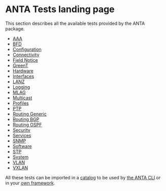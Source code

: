 <!--
  ~ Copyright (c) 2023-2024 Arista Networks, Inc.
  ~ Use of this source code is governed by the Apache License 2.0
  ~ that can be found in the LICENSE file.
  -->

# ANTA Tests landing page

This section describes all the available tests provided by the ANTA package.


- [AAA](tests.aaa.md)
- [BFD](tests.bfd.md)
- [Configuration](tests.configuration.md)
- [Connectivity](tests.connectivity.md)
- [Field Notice](tests.field_notices.md)
- [GreenT](tests.greent.md)
- [Hardware](tests.hardware.md)
- [Interfaces](tests.interfaces.md)
- [LANZ](tests.lanz.md)
- [Logging](tests.logging.md)
- [MLAG](tests.mlag.md)
- [Multicast](tests.multicast.md)
- [Profiles](tests.profiles.md)
- [PTP](tests.ptp.md)
- [Routing Generic](tests.routing.generic.md)
- [Routing BGP](tests.routing.bgp.md)
- [Routing OSPF](tests.routing.ospf.md)
- [Security](tests.security.md)
- [Services](tests.services.md)
- [SNMP](tests.snmp.md)
- [Software](tests.software.md)
- [STP](tests.stp.md)
- [System](tests.system.md)
- [VLAN](tests.vlan.md)
- [VXLAN](tests.vxlan.md)



All these tests can be imported in a [catalog](../usage-inventory-catalog.md) to be used by [the ANTA CLI](../cli/nrfu.md) or in your [own framework](../advanced_usages/as-python-lib.md).
